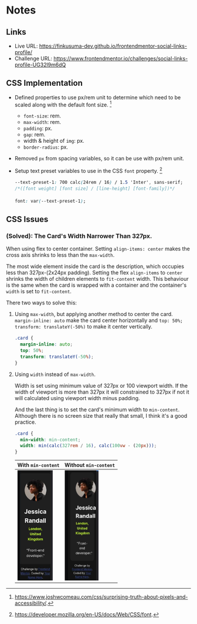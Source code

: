 # Notes

## Links

- Live URL: https://finkusuma-dev.github.io/frontendmentor-social-links-profile/
- Challenge URL: https://www.frontendmentor.io/challenges/social-links-profile-UG32l9m6dQ

## CSS Implementation

- Defined properties to use px/rem unit to determine which need to be scaled along with the default font size. [^1]
  - `font-size`: rem.
  - `max-width`: rem.
  - `padding`: px.
  - `gap`: rem.
  - width & height of `img`: px.
  - `border-radius`: px.
- Removed `px` from spacing variables, so it can be use with px/rem unit.
- Setup text preset variables to use in the CSS `font` property. [^2]

  ```css
  --text-preset-1: 700 calc(24rem / 16) / 1.5 'Inter', sans-serif;
  /*([font weight] [font size] / [line-height] [font-family])*/

  font: var(--text-preset-1);
  ```

## CSS Issues

### (Solved): The Card's Width Narrower Than 327px.

When using flex to center container. Setting `align-items: center` makes the cross axis shrinks to less than the `max-width`.

The most wide element inside the card is the description, which occupies less than 327px-(2x24px padding). Setting the flex `align-items` to `center` shrinks the width of children elements to `fit-content` width. This behaviour is the same when the card is wrapped with a container and the container's `width` is set to `fit-content`.

There two ways to solve this:

1. Using `max-width`, but applying another method to center the card.
   `margin-inline: auto` make the card center horizontally and `top: 50%; transform: translateY(-50%)` to make it center vertically.

   ```css
   .card {
     margin-inline: auto;
     top: 50%;
     transform: translateY(-50%);
   }
   ```

2. Using `width` instead of `max-width`.

   Width is set using minimum value of 327px or 100 viewport width. If the width of viewport is more than 327px it will constrained to 327px if not it will calculated using viewport width minus padding.

   And the last thing is to set the card's minimum width to `min-content`. Although there is no screen size that really that small, I think it's a good practice.

   ```css
   .card {
     min-width: min-content;
     width: min(calc(327rem / 16), calc(100vw - (20px)));
   }
   ```

   | With `min-content`                                | Without `min-content`                                |
   | ------------------------------------------------- | ---------------------------------------------------- |
   | <img src="./_docs/min_content.jpg" height="300"/> | <img src="./_docs/no_min_content.jpg" height="300"/> |

[^1]: https://www.joshwcomeau.com/css/surprising-truth-about-pixels-and-accessibility/.
[^2]: https://developer.mozilla.org/en-US/docs/Web/CSS/font.
